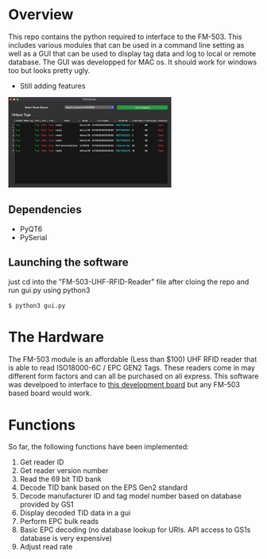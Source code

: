 # Overview
This repo contains the python required to interface to the FM-503. This includes various modules that can be used in a command line setting as well as a GUI that can be used to display tag data and log to local or remote database. The GUI was developped for MAC os. It should work for windows too but looks pretty ugly.

- Still adding features

<img src="img/gui.png" alt="gui" width="65%"/>

## Dependencies
- PyQT6
- PySerial

## Launching the software
just cd into the "FM-503-UHF-RFID-Reader" file after cloing the repo and run gui.py using python3
```console
$ python3 gui.py
```

# The Hardware
The FM-503 module is an affordable (Less than $100) UHF RFID reader that is able to read ISO18000-6C / EPC GEN2 Tags. These readers come in may different form factors and can all be purchased on ali express. This software was develpoed to interface to [this development board](https://www.aliexpress.us/item/3256803639172556.html) but any FM-503 based board would work.

# Functions
So far, the following functions have been implemented:
1. Get reader ID
2. Get reader version number
3. Read the 69 bit TID bank
4. Decode TID bank based on the EPS Gen2 standard
5. Decode manufacturer ID and tag model number based on database provided by GS1
6. Display decoded TID data in a gui
7. Perform EPC bulk reads
8. Basic EPC decoding (no database lookup for URIs. API access to GS1s database is very expensive)
9. Adjust read rate
